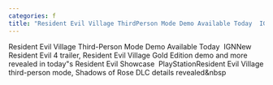 ```yaml
---
categories: f
title: "Resident Evil Village ThirdPerson Mode Demo Available Today  IGN"
---
```

Resident Evil Village Third-Person Mode Demo Available Today&nbsp;&nbsp;IGNNew Resident Evil 4 trailer, Resident Evil Village Gold Edition demo and more revealed in today"s Resident Evil Showcase&nbsp;&nbsp;PlayStationResident Evil Village third-person mode, Shadows of Rose DLC details revealed&nbsp